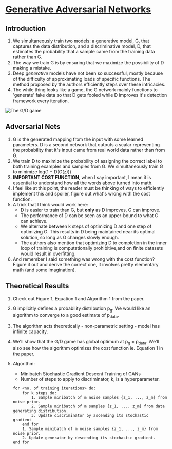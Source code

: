 # [Generative Adversarial Networks](https://arxiv.org/abs/1406.2661)

## Introduction

1. We simultaneously train two models: a generative model, G, that captures the data distribution, and a discriminative model, D, that estimates the probability that a sample came from the training data rather than G.
2. The way we train G is by ensuring that we maximize the possibility of D making a mistake.
3. Deep *generative* models have not been so successful, mostly because of the difficulty of approximating loads of specific functions. The method proposed by the authors efficiently steps over these intricacies.
4. The while thing looks like a game, the G network mainly functions to 'generate' fake data so that D gets fooled while D improves it's detection framework every iteration.

![The G/D game](https://skymind.ai/images/wiki/GANs.png)

## Adversarial Nets

1. G is the generated mapping from the input with some learned parameters. D is a second network that outputs a scalar representing the probability that it's input came from real world data rather than from G.
2. We train D to maximize the probability of assigning the correct label to both training examples and samples from G. We simultaneously train G to minimize log(1 − D(G(z)))
3. **IMPORTANT COST FUNCTION**, when I say important, I mean it is essential to understand how all the words above turned into math.
4. I feel like at this point, the reader must be thinking of ways to efficiently implement this and spoiler, figure out what's wrong with the cost function.
5. A trick that I think would work here:
    * D is easier to train than G, but **only** as D improves, G can improve.
    * The performance of D can be seen as an upper-bound to what G can achieve.
    * We alternate between k steps of optimizing D and one step of optimizing G. This results in D being maintained near its optimal solution, so long as G changes slowly enough.
    * The authors also mention that optimizing D to completion in the inner loop of training is computationally prohibitive,and on finite datasets would result in overfitting.
6. And remember I said something was wrong with the cost function? Figure it out and derive the correct one, it involves pretty elementary math (and some imagination).

## Theoretical Results

1. Check out Figure 1, Equation 1 and Algorithm 1 from the paper.
2. G implicitly defines a probability distribution p<sub>g</sub>. We would like an algorithm to converge to a good estimate of p<sub>data</sub>.
3. The algorithm acts theoretically - non-parametric setting - model has infinite capacity.
4. We'll show that the G/D game has global optimum at p<sub>g</sub> = p<sub>data</sub>. We'll also see how the algorithm optimizes the cost function ie. Equation 1 in the paper.
5. Algorithm:
    * Minibatch Stochastic Gradient Descent Training of GANs
    * Number of steps to apply to discriminator, k, is a hyperparameter.

    ```pseudo
    for <no. of training iterations> do:
        for k steps do:
            1. Sample minibatch of m noise samples {z_1, ..., z_m} from noise prior.
            2. Sample minibatch of m samples {z_1, ..., z_m} from data generating distribution.
            3. Update discriminator by ascending its stochastic gradient
        end for
        1. Sample minibatch of m noise samples {z_1, ..., z_m} from noise prior.
        2. Update generator by descending its stochastic gradient.
    end for
    ```
